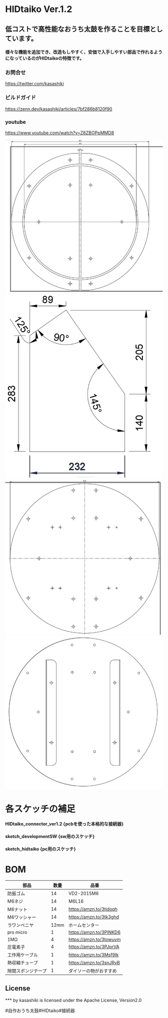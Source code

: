 # HIDtaiko Ver.1.2
## 低コストで高性能なおうち太鼓を作ることを目標としています。
#### 様々な機能を追加でき、改造もしやすく、安価で入手しやすい部品で作れるようになっているのがHIDtaikoの特徴です。

### お問合せ
https://twitter.com/kasashiki
### ビルドガイド
https://zenn.dev/kasashiki/articles/7bf286b8120f90
### youtube
https://www.youtube.com/watch?v=Z8ZBOPpMMD8

![front.png.png](images/images/front.png)
![legs.png](images/images/legs.png)
![rear.png](images/images/rear.png)
![e.png](images/images/e.png)

# 各スケッチの補足
#### HIDtaiko_connector_ver1.2 {pcbを使った本格的な接続器}
#### sketch_developmentSW      {sw用のスケッチ}
#### sketch_hidtaiko           {pc用のスケッチ}

# BOM
| 部品 | 数量 | 品番 |
| ---- | ---- | ---- |
| 防振ゴム | 14 |VD2-2015M6|
| M6ネジ | 14 | M6L16 |
| M6ナット |14 | https://amzn.to/3tjdoqh |
| M6ワッシャー | 14 | https://amzn.to/3tk3ghd |
|ラワンベニヤ | 12mm | ホームセンター |  
|pro micro | 1 | https://amzn.to/3PINKD6 |
|1MΩ | 4 | https://amzn.to/3towuvm |
|圧電素子| 4 | https://amzn.to/3PJprVA |
|工作用ケーブル|1 |https://amzn.to/3Msf9Ik|
|熱収縮チューブ|1 |https://amzn.to/3snJRvB|　
|隙間スポンジテープ|1 |ダイソーの物がおすすめ|　

## License
*** by kasashiki is licensed under the Apache License, Version2.0

#自作おうち太鼓#HIDtaiko#接続器
